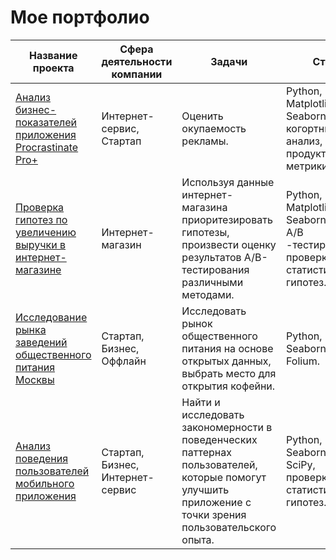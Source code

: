 # Мое портфолио
| Название проекта | Сфера деятельности компании | Задачи | Стек |
| ------ | ------ | ------ | ------ |
| [Анализ бизнес-показателей  приложения Procrastinate Pro+](https://github.com/aleksandratucker/Portfolio/tree/main/01%20Business%20indicators%20(app))| Интернет-сервис, Стартап | Оценить окупаемость рекламы. | Python, Pandas, Matplotlib, Seaborn, когортный анализ, продуктовые метрики. |
| [Проверка гипотез по увеличению выручки в интернет-магазине](https://github.com/aleksandratucker/Portfolio/tree/main/02%20Increasing%20online%20store%20revenue) | Интернет-магазин | Используя данные интернет-магазина приоритезировать гипотезы, произвести оценку результатов A/B-тестирования различными методами. | Python, Pandas, Matplotlib, Seaborn, SciPy, <br/> A/B -тестирование, проверка статистических гипотез. |
| [Исследование рынка заведений общественного питания Москвы](https://github.com/aleksandratucker/Portfolio/tree/main/03%20Public%20Catering) | Стартап, Бизнес, Оффлайн | Исследовать рынок общественного питания на основе открытых данных, выбрать место для открытия кофейни. | Python, Pandas, Seaborn, Plotly, Folium. |
| [Анализ поведения пользователей мобильного приложения](https://github.com/aleksandratucker/Portfolio/tree/main/04%20User%20behavior%20(mobile%20app))| Стартап, Бизнес, Интернет-сервис | Найти и исследовать закономерности в поведенческих паттернах пользователей, которые помогут улучшить приложение с точки зрения пользовательского опыта. | Python, Pandas, Seaborn, Plotly, SciPy, проверка статистических гипотез. |
